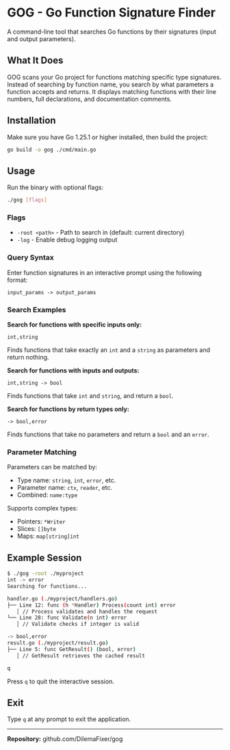 # GOG - Go Function Signature Finder

A command-line tool that searches Go functions by their signatures (input and output parameters).

## What It Does

GOG scans your Go project for functions matching specific type signatures. Instead of searching by function name, you search by what parameters a function accepts and returns. It displays matching functions with their line numbers, full declarations, and documentation comments.

## Installation

Make sure you have Go 1.25.1 or higher installed, then build the project:

```bash
go build -o gog ./cmd/main.go
```

## Usage

Run the binary with optional flags:

```bash
./gog [flags]
```

### Flags

- `-root <path>` - Path to search in (default: current directory)
- `-log` - Enable debug logging output

### Query Syntax

Enter function signatures in an interactive prompt using the following format:

```
input_params -> output_params
```

### Search Examples

**Search for functions with specific inputs only:**
```
int,string
```
Finds functions that take exactly an `int` and a `string` as parameters and return nothing.

**Search for functions with inputs and outputs:**
```
int,string -> bool
```
Finds functions that take `int` and `string`, and return a `bool`.

**Search for functions by return types only:**
```
-> bool,error
```
Finds functions that take no parameters and return a `bool` and an `error`.

### Parameter Matching

Parameters can be matched by:
- Type name: `string`, `int`, `error`, etc.
- Parameter name: `ctx`, `reader`, etc.
- Combined: `name:type`

Supports complex types:
- Pointers: `*Writer`
- Slices: `[]byte`
- Maps: `map[string]int`

## Example Session

```bash
$ ./gog -root ./myproject
int -> error
Searching for functions...

handler.go (./myproject/handlers.go)
├── Line 12: func (h *Handler) Process(count int) error
   │ // Process validates and handles the request
└── Line 28: func Validate(n int) error
   │ // Validate checks if integer is valid

-> bool,error
result.go (./myproject/result.go)
├── Line 5: func GetResult() (bool, error)
   │ // GetResult retrieves the cached result

q
```

Press `q` to quit the interactive session.

## Exit

Type `q` at any prompt to exit the application.

---

**Repository:** github.com/DilemaFixer/gog
